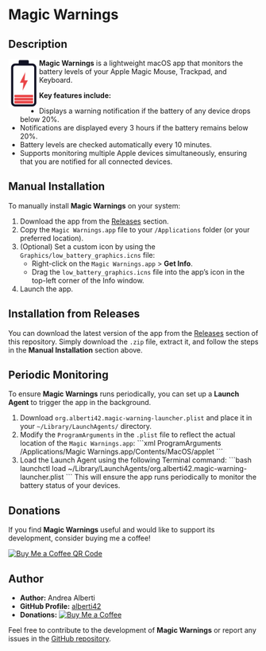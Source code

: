 # Magic Warnings

## Description

<div>
<img src="./Graphics/low_battery_graphics.svg" height="100" alt="Magic Warnings logo" align="left"/>

**Magic Warnings** is a lightweight macOS app that monitors the battery levels of your Apple Magic Mouse, Trackpad, and Keyboard.
</div>

<div>
    <p><strong>Key features include:</strong></p>
    <ul>
        <li>Displays a warning notification if the battery of any device drops below 20%.</li>
        <li>Notifications are displayed every 3 hours if the battery remains below 20%.</li>
        <li>Battery levels are checked automatically every 10 minutes.</li>
        <li>Supports monitoring multiple Apple devices simultaneously, ensuring that you are notified for all connected devices.</li>
    </ul>
</div>

## Manual Installation

To manually install **Magic Warnings** on your system:

1. Download the app from the [Releases](#installation-from-releases) section.
2. Copy the `Magic Warnings.app` file to your `/Applications` folder (or your preferred location).
3. (Optional) Set a custom icon by using the `Graphics/low_battery_graphics.icns` file:
   - Right-click on the `Magic Warnings.app` > **Get Info**.
   - Drag the `low_battery_graphics.icns` file into the app’s icon in the top-left corner of the Info window.
4. Launch the app.

## Installation from Releases

You can download the latest version of the app from the [Releases](https://github.com/alberti42/MagicWarnings/releases) section of this repository. Simply download the `.zip` file, extract it, and follow the steps in the **Manual Installation** section above.

## Periodic Monitoring

To ensure **Magic Warnings** runs periodically, you can set up a **Launch Agent** to trigger the app in the background.

1. Download `org.alberti42.magic-warning-launcher.plist` and place it in your `~/Library/LaunchAgents/` directory.
2. Modify the `ProgramArguments` in the `.plist` file to reflect the actual location of the `Magic Warnings.app`:
   \`\`\`xml
   <key>ProgramArguments</key>
   <array>
       <string>/Applications/Magic Warnings.app/Contents/MacOS/applet</string>
   </array>
   \`\`\`
3. Load the Launch Agent using the following Terminal command:
   \`\`\`bash
   launchctl load ~/Library/LaunchAgents/org.alberti42.magic-warning-launcher.plist
   \`\`\`
   This will ensure the app runs periodically to monitor the battery status of your devices.

## Donations

If you find **Magic Warnings** useful and would like to support its development, consider buying me a coffee!

[<img src="docs/images/buy_me_coffee.png" width=300 alt="Buy Me a Coffee QR Code"/>](https://buymeacoffee.com/alberti)

## Author

- **Author:** Andrea Alberti
- **GitHub Profile:** [alberti42](https://github.com/alberti42)
- **Donations:** [![Buy Me a Coffee](https://img.shields.io/badge/Donate-Buy%20Me%20a%20Coffee-orange)](https://buymeacoffee.com/alberti)

Feel free to contribute to the development of **Magic Warnings** or report any issues in the [GitHub repository](https://github.com/alberti42/MagicWarnings/issues).
